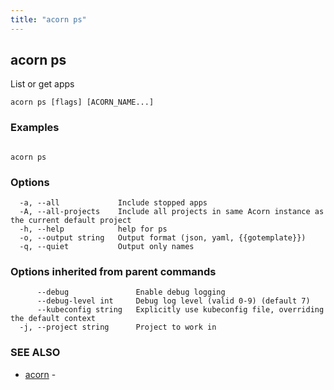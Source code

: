 ```yaml
---
title: "acorn ps"
---
```

## acorn ps

List or get apps

```
acorn ps [flags] [ACORN_NAME...]
```

### Examples

```

acorn ps
```

### Options

```
  -a, --all             Include stopped apps
  -A, --all-projects    Include all projects in same Acorn instance as the current default project
  -h, --help            help for ps
  -o, --output string   Output format (json, yaml, {{gotemplate}})
  -q, --quiet           Output only names
```

### Options inherited from parent commands

```
      --debug               Enable debug logging
      --debug-level int     Debug log level (valid 0-9) (default 7)
      --kubeconfig string   Explicitly use kubeconfig file, overriding the default context
  -j, --project string      Project to work in
```

### SEE ALSO

* [acorn](acorn.md)	 - 

